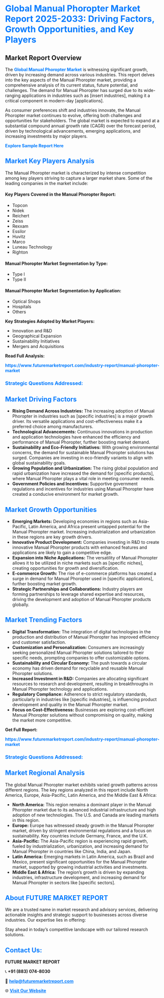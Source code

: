 <h1 style="color: #007BFF;">Global Manual Phoropter Market Report 2025-2033: Driving Factors, Growth Opportunities, and Key Players</h1>

<section id="overview">
<h2>Market Report Overview</h2>
<p>The <a href="https://www.futuremarketreport.com/industry-report/manual-phoropter-market" style="color: #007BFF; text-decoration: none;"><strong>Global Manual Phoropter Market</strong></a> is witnessing significant growth, driven by increasing demand across various industries. This report delves into the key aspects of the Manual Phoropter market, providing a comprehensive analysis of its current status, future potential, and challenges. The demand for Manual Phoropter has surged due to its wide-ranging applications in industries such as [insert industries], making it a critical component in modern-day [applications].</p>
<p>As consumer preferences shift and industries innovate, the Manual Phoropter market continues to evolve, offering both challenges and opportunities for stakeholders. The global market is expected to expand at a substantial compound annual growth rate (CAGR) over the forecast period, driven by technological advancements, emerging applications, and increasing investments by major players.</p>
</section>

<section id="overview">
<p><a href="https://www.futuremarketreport.com/request-sample/reportId=101077" style="color: #007BFF; text-decoration: none;"><strong>Explore Sample Report Here</strong></a></p>
</section>

<section id="key-players">
<h2 style="color: #007BFF;">Market Key Players Analysis</h2>
<p>The Manual Phoropter market is characterized by intense competition among key players striving to capture a larger market share. Some of the leading companies in the market include:</p>
<h4>Key Players Covered in the Manual Phoropter Report:</h4>
<ul><li>Topcon</li><li>Nidek</li><li>Reichert</li><li>Zeiss</li><li>Rexxam</li><li>Essilor</li><li>Huvitz</li><li>Marco</li><li>Luneau Technology</li><li>Righton</li></ul>
<h4>Manual Phoropter Market Segmentation by Type:</h4>
<ul><li>Type I</li><li>Type II</li></ul>

<h4>Manual Phoropter Market Segmentation by Application:</h4>
<ul><li>Optical Shops</li><li>Hospitals</li><li>Others</li></ul>
<p><strong>Key Strategies Adopted by Market Players:</strong></p>
<ul>
<li>Innovation and R&D</li>
<li>Geographical Expansion</li>
<li>Sustainability Initiatives</li>
<li>Mergers and Acquisitions</li>
</ul>
</section>

<section>
<p><strong>Read Full Analysis: </strong></p><a href="https://www.futuremarketreport.com/industry-report/manual-phoropter-market" style="color: #007BFF; text-decoration: none;"><strong>https://www.futuremarketreport.com/industry-report/manual-phoropter-market</strong></a>
<h3 style="color: #007BFF;">Strategic Questions Addressed:</h3>
</section>

<section id="driving-factors">
<h2 style="color: #007BFF;">Market Driving Factors</h2>
<ul>
<li><strong>Rising Demand Across Industries:</strong> The increasing adoption of Manual Phoropter in industries such as [specific industries] is a major growth driver. Its versatile applications and cost-effectiveness make it a preferred choice among manufacturers.</li>
<li><strong>Technological Advancements:</strong> Continuous innovations in production and application technologies have enhanced the efficiency and performance of Manual Phoropter, further boosting market demand.</li>
<li><strong>Sustainability and Eco-Friendly Initiatives:</strong> With growing environmental concerns, the demand for sustainable Manual Phoropter solutions has surged. Companies are investing in eco-friendly variants to align with global sustainability goals.</li>
<li><strong>Growing Population and Urbanization:</strong> The rising global population and rapid urbanization have increased the demand for [specific products], where Manual Phoropter plays a vital role in meeting consumer needs.</li>
<li><strong>Government Policies and Incentives:</strong> Supportive government regulations and incentives for industries using Manual Phoropter have created a conducive environment for market growth.</li>
</ul>
</section>

<section id="growth-opportunities">
<h2 style="color: #007BFF;">Market Growth Opportunities</h2>
<ul>
<li><strong>Emerging Markets:</strong> Developing economies in regions such as Asia-Pacific, Latin America, and Africa present untapped potential for the Manual Phoropter market. Increasing industrialization and urbanization in these regions are key growth drivers.</li>
<li><strong>Innovative Product Development:</strong> Companies investing in R&D to create innovative Manual Phoropter products with enhanced features and applications are likely to gain a competitive edge.</li>
<li><strong>Expansion into Niche Applications:</strong> The versatility of Manual Phoropter allows it to be utilized in niche markets such as [specific niches], creating opportunities for growth and diversification.</li>
<li><strong>E-commerce Growth:</strong> The rise of e-commerce platforms has created a surge in demand for Manual Phoropter used in [specific applications], further boosting market growth.</li>
<li><strong>Strategic Partnerships and Collaborations:</strong> Industry players are forming partnerships to leverage shared expertise and resources, driving the development and adoption of Manual Phoropter products globally.</li>
</ul>
</section>

<section id="trending-factors">
<h2 style="color: #007BFF;">Market Trending Factors</h2>
<ul>
<li><strong>Digital Transformation:</strong> The integration of digital technologies in the production and distribution of Manual Phoropter has improved efficiency and customer satisfaction.</li>
<li><strong>Customization and Personalization:</strong> Consumers are increasingly seeking personalized Manual Phoropter solutions tailored to their specific needs, prompting companies to offer customizable options.</li>
<li><strong>Sustainability and Circular Economy:</strong> The push towards a circular economy has driven demand for recyclable and reusable Manual Phoropter solutions.</li>
<li><strong>Increased Investment in R&D:</strong> Companies are allocating significant resources to research and development, resulting in breakthroughs in Manual Phoropter technology and applications.</li>
<li><strong>Regulatory Compliance:</strong> Adherence to strict regulatory standards, particularly in industries like [specific industries], is influencing product development and quality in the Manual Phoropter market.</li>
<li><strong>Focus on Cost-Effectiveness:</strong> Businesses are exploring cost-efficient Manual Phoropter solutions without compromising on quality, making the market more competitive.</li>
</ul>
</section>

<section>
<p><strong>Get Full Report: </strong></p><a href="https://www.futuremarketreport.com/industry-report/manual-phoropter-market" style="color: #007BFF; text-decoration: none;"><strong>https://www.futuremarketreport.com/industry-report/manual-phoropter-market</strong></a>
<h3 style="color: #007BFF;">Strategic Questions Addressed:</h3>
</section>


<section id="regional-analysis">
<h2 style="color: #007BFF;">Market Regional Analysis</h2>
<p>The global Manual Phoropter market exhibits varied growth patterns across different regions. The key regions analyzed in this report include North America, Europe, Asia-Pacific, Latin America, and the Middle East & Africa:</p>
<ul>
<li><strong>North America:</strong> This region remains a dominant player in the Manual Phoropter market due to its advanced industrial infrastructure and high adoption of new technologies. The U.S. and Canada are leading markets in this region.</li>
<li><strong>Europe:</strong> Europe has witnessed steady growth in the Manual Phoropter market, driven by stringent environmental regulations and a focus on sustainability. Key countries include Germany, France, and the U.K.</li>
<li><strong>Asia-Pacific:</strong> The Asia-Pacific region is experiencing rapid growth, fueled by industrialization, urbanization, and increasing demand for Manual Phoropter in countries like China, India, and Japan.</li>
<li><strong>Latin America:</strong> Emerging markets in Latin America, such as Brazil and Mexico, present significant opportunities for the Manual Phoropter market, supported by growing industrial activities and investments.</li>
<li><strong>Middle East & Africa:</strong> The region’s growth is driven by expanding industries, infrastructure development, and increasing demand for Manual Phoropter in sectors like [specific sectors].</li>
</ul>
</section>

<footer>
<h2 style="color: #007BFF;">About FUTURE MARKET REPORT</h2>
<p>We are a trusted name in market research and advisory services, delivering actionable insights and strategic support to businesses across diverse industries. Our expertise lies in offering:</p>

<p>Stay ahead in today’s competitive landscape with our tailored research solutions.</p>

<h2 style="color: #007BFF;">Contact Us:</h2>
<p><strong>FUTURE MARKET REPORT</strong></p>
<p>📞 <strong>+91 (883) 074-8030</strong></p>
<p>📧 <strong><a href="mailto:help@futuremarketreport.com" style="color: #007BFF;">help@futuremarketreport.com</a></strong></p>
<p>🌐 <strong><a href="https://www.futuremarketreport.com/" style="color: #007BFF;">Visit Our Website</a></strong></p>
</footer>